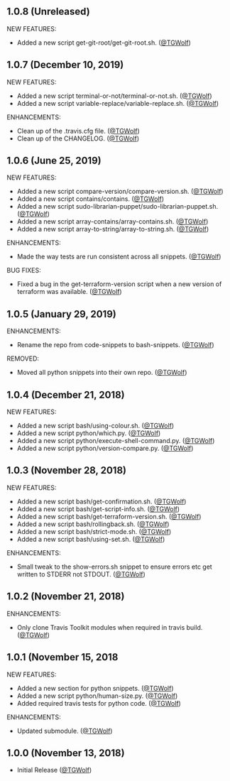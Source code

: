 ## 1.0.8 (Unreleased)

NEW FEATURES:

* Added a new script get-git-root/get-git-root.sh. ([@TGWolf][])

## 1.0.7 (December 10, 2019)

NEW FEATURES:

* Added a new script terminal-or-not/terminal-or-not.sh. ([@TGWolf][])
* Added a new script variable-replace/variable-replace.sh. ([@TGWolf][])

ENHANCEMENTS:

* Clean up of the .travis.cfg file. ([@TGWolf][])
* Clean up of the CHANGELOG. ([@TGWolf][])

## 1.0.6 (June 25, 2019)

NEW FEATURES:

* Added a new script compare-version/compare-version.sh. ([@TGWolf][])
* Added a new script contains/contains. ([@TGWolf][])
* Added a new script sudo-librarian-puppet/sudo-librarian-puppet.sh. ([@TGWolf][])
* Added a new script array-contains/array-contains.sh. ([@TGWolf][])
* Added a new script array-to-string/array-to-string.sh. ([@TGWolf][])

ENHANCEMENTS:

* Made the way tests are run consistent across all snippets. ([@TGWolf][])

BUG FIXES:

* Fixed a bug in the get-terraform-version script when a new version of terraform was available. ([@TGWolf][])

## 1.0.5 (January 29, 2019)

ENHANCEMENTS:

* Rename the repo from code-snippets to bash-snippets. ([@TGWolf][])

REMOVED:

* Moved all python snippets into their own repo. ([@TGWolf][])

## 1.0.4 (December 21, 2018)

NEW FEATURES:

* Added a new script bash/using-colour.sh. ([@TGWolf][])
* Added a new script python/which.py. ([@TGWolf][])
* Added a new script python/execute-shell-command.py. ([@TGWolf][])
* Added a new script python/version-compare.py. ([@TGWolf][])

## 1.0.3 (November 28, 2018)

NEW FEATURES:

* Added a new script bash/get-confirmation.sh. ([@TGWolf][])
* Added a new script bash/get-script-info.sh. ([@TGWolf][])
* Added a new script bash/get-terraform-version.sh. ([@TGWolf][])
* Added a new script bash/rollingback.sh. ([@TGWolf][])
* Added a new script bash/strict-mode.sh. ([@TGWolf][])
* Added a new script bash/using-set.sh. ([@TGWolf][])

ENHANCEMENTS:

* Small tweak to the show-errors.sh snippet to ensure errors etc get written to STDERR not STDOUT. ([@TGWolf][])

## 1.0.2 (November 21, 2018)

ENHANCEMENTS:

* Only clone Travis Toolkit modules when required in travis build. ([@TGWolf][])

## 1.0.1 (November 15, 2018

NEW FEATURES:

* Added a new section for python snippets. ([@TGWolf][])
* Added a new script python/human-size.py. ([@TGWolf][])
* Added required travis tests for python code. ([@TGWolf][])

ENHANCEMENTS:

* Updated submodule. ([@TGWolf][])

## 1.0.0 (November 13, 2018)

* Initial Release ([@TGWolf][])

[@TGWolf]: https://github.com/TGWolf

[comment]: # (CHANGELOG Section Headers can be: ENHANCEMENTS, NEW FEATURES, BUG FIXES, NOTES, SECURITY, REMOVED, DEPRECATED)

